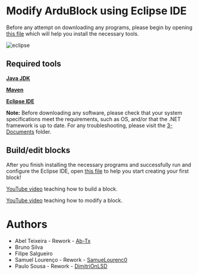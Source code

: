 # Modify ArduBlock using Eclipse IDE

Before any attempt on downloading any programs, please begin by opening [this file](https://github.com/DimitriOnLSD/iModBot/blob/master/3_Documents/3-7_Edit_ArduBlock_Files.pdf) which will help you install the necessary tools.

![eclipse](https://user-images.githubusercontent.com/61513539/83086288-401e2280-a086-11ea-8431-a3570433ade1.png)

## Required tools

[**Java JDK**](https://www.oracle.com/java/technologies/downloads/)

[**Maven**](https://maven.apache.org/download.cgi)

[**Eclipse IDE**](https://www.eclipse.org/downloads/)

__Note:__ Before downloading any software, please check that your system specifications meet the requirements, such as OS, and/or that the .NET framework is up to date. For any troubleshooting, please visit the [3-Documents](https://github.com/Guilherme010101/iModBot2/tree/master/3_Documents) folder.

## Build/edit blocks

After you finish installing the necessary programs and successfully run and configure the Eclipse IDE, open [this file](https://github.com/DimitriOnLSD/iModBot/blob/master/3_Documents/3-8_Create_ArduBlock_Blocks.pdf) to help you start creating your first block!

[YouTube video](https://www.youtube.com/watch?v=zwJaZi3XqS4) teaching how to build a block.

[YouTube video](https://www.youtube.com/watch?v=WBfqx3kWE7s) teaching how to modify a block.

# Authors
 
 - Abel Teixeira - Rework - [Ab-Tx](https://github.com/Ab-Tx)
 - Bruno Silva 
 - Filipe Salgueiro
 - Samuel Lourenço - Rework - [SamueLourenc0](https://github.com/SamueLourenc0)
 - Paulo Sousa - Rework - [DimitriOnLSD](https://github.com/DimitriOnLSD)

